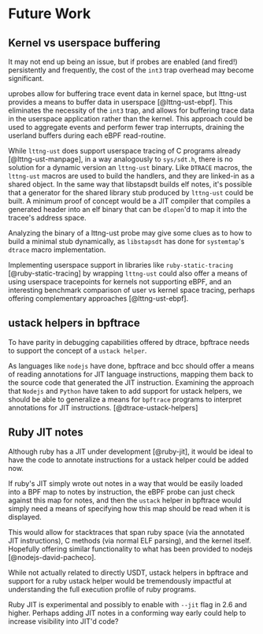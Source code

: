 # Future Work

## Kernel vs userspace buffering

It may not end up being an issue, but if probes are enabled (and fired!) persistently and frequently, the cost of the `int3` trap overhead may become significant.

uprobes allow for buffering trace event data in kernel space, but lttng-ust provides a means to buffer data in userspace [@lttng-ust-ebpf]. This eliminates the necessity of the `int3` trap, and allows for buffering trace data in the userspace application rather than the kernel. This approach could be used to aggregate events and perform fewer trap interrupts, draining the userland buffers during each eBPF read-routine.

While `lttng-ust` does support userspace tracing of C programs already [@lttng-ust-manpage], in a way analogously to `sys/sdt.h`, there is no solution for a dynamic version an `lttng-ust` binary. Like `DTRACE` macros, the `lttng-ust` macros are used to build the handlers, and they are linked-in as a shared object. In the same way that libstapsdt builds elf notes, it's possible that a generator for the shared library stub produced by `lttng-ust` could be built. A minimum proof of concept would be a JIT compiler that compiles a generated header into an elf binary that can be `dlopen`'d to map it into the tracee's address space.

Analyzing the binary of a lttng-ust probe may give some clues as to how to build a minimal stub dynamically, as `libstapsdt` has done for `systemtap`'s `dtrace` macro implementation.

Implementing userspace support in libraries like `ruby-static-tracing` [@ruby-static-tracing] by wrapping `lttng-ust` could also offer a means of using userspace tracepoints for kernels not supporting eBPF, and an interesting benchmark comparison of user vs kernel space tracing, perhaps offering complementary approaches [@lttng-ust-ebpf].

## ustack helpers in bpftrace

To have parity in debugging capabilities offered by dtrace, bpftrace needs to support the concept of a `ustack helper`.

As languages like `nodejs` have done, bpftrace and bcc should offer a means of reading annotations for JIT language instructions,
mapping them back to the source code that generated the JIT instruction. Examining the approach that `Nodejs` and `Python` have taken
to add support for ustack helpers, we should be able to generalize a means for `bpftrace` programs to interpret annotations for JIT instructions. [@dtrace-ustack-helpers]

## Ruby JIT notes

Although ruby has a JIT under development [@ruby-jit], it would be ideal to have the code to annotate instructions for a ustack helper could be added
now.

If ruby's JIT simply wrote out notes in a way that would be easily loaded into a BPF map to notes by instruction, the eBPF probe can
just check against this map for notes, and then the `ustack` helper in bpftrace would simply need a means of specifying how
this map should be read when it is displayed.

This would allow for stacktraces that span ruby space (via the annotated JIT instructions), C methods (via normal ELF parsing), and the kernel itself. Hopefully offering similar functionality to what has been provided to nodejs [@nodejs-david-pacheco].

While not actually related to directly USDT, ustack helpers in bpftrace and support for a ruby ustack helper would be tremendously impactful at understanding the full execution profile of ruby programs.

Ruby JIT is experimental and possibly to enable with `--jit` flag in 2.6 and higher. Perhaps adding JIT notes in a conforming way early could help to increase visibility into JIT'd code?
